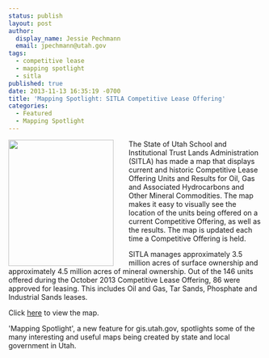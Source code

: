 ```yaml
---
status: publish
layout: post
author:
  display_name: Jessie Pechmann
  email: jpechmann@utah.gov
tags:
  - competitive lease
  - mapping spotlight
  - sitla
published: true
date: 2013-11-13 16:35:19 -0700
title: 'Mapping Spotlight: SITLA Competitive Lease Offering'
categories:
  - Featured
  - Mapping Spotlight
---
```

<p><a href="{{ "/downloads/SITLALeases-246x300.png" | prepend: site.baseurl }}"><img src="{{ "/images/SITLALeases-246x300.png" | prepend: site.baseurl }}" style="margin-right:30px" width="208" height="250" align="left" /></a> The State of Utah School and Institutional Trust Lands Administration (SITLA) has made a map that displays current and historic Competitive Lease Offering Units and Results for Oil, Gas and Associated Hydrocarbons and Other Mineral Commodities. The map makes it easy to visually see the location of the units being offered on a current Competitive Offering, as well as the results.  The map is updated each time a Competitive Offering is held.</p>
<p>SITLA manages approximately 3.5 million acres of surface ownership and approximately 4.5 million acres of mineral ownership. Out of the 146 units offered during the October 2013 Competitive Lease Offering, 86 were approved for leasing.  This includes Oil and Gas, Tar Sands, Phosphate and Industrial Sands leases. </p>
<p>Click <a href="http://tlamap.trustlands.utah.gov/mineralofferingunits/">here</a> to view the map.</p>
<p>'Mapping Spotlight', a new feature for gis.utah.gov, spotlights some of the many interesting and useful maps being created by state and local government in Utah.</p>
